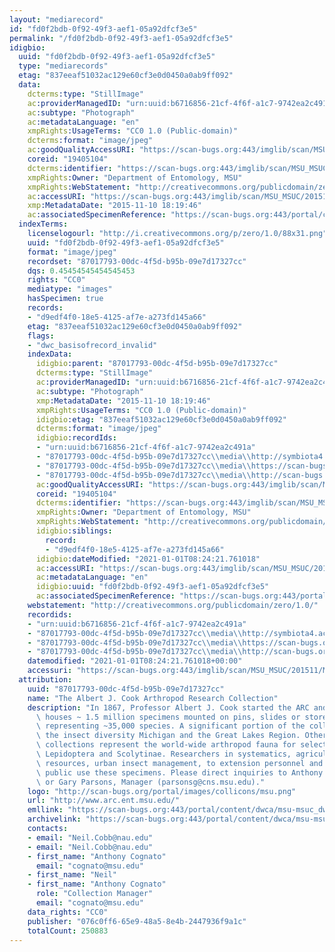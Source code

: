 ```yaml
---
layout: "mediarecord"
id: "fd0f2bdb-0f92-49f3-aef1-05a92dfcf3e5"
permalink: "/fd0f2bdb-0f92-49f3-aef1-05a92dfcf3e5"
idigbio:
  uuid: "fd0f2bdb-0f92-49f3-aef1-05a92dfcf3e5"
  type: "mediarecords"
  etag: "837eeaf51032ac129e60cf3e0d0450a0ab9ff092"
  data:
    dcterms:type: "StillImage"
    ac:providerManagedID: "urn:uuid:b6716856-21cf-4f6f-a1c7-9742ea2c491a"
    ac:subtype: "Photograph"
    ac:metadataLanguage: "en"
    xmpRights:UsageTerms: "CC0 1.0 (Public-domain)"
    dcterms:format: "image/jpeg"
    ac:goodQualityAccessURI: "https://scan-bugs.org:443/imglib/scan/MSU_MSUC/201511/MSUC20244_1447204786.jpg"
    coreid: "19405104"
    dcterms:identifier: "https://scan-bugs.org:443/imglib/scan/MSU_MSUC/201511/MSUC20244_1447204786.jpg"
    xmpRights:Owner: "Department of Entomology, MSU"
    xmpRights:WebStatement: "http://creativecommons.org/publicdomain/zero/1.0/"
    ac:accessURI: "https://scan-bugs.org:443/imglib/scan/MSU_MSUC/201511/MSUC20244_1447204786.jpg"
    xmp:MetadataDate: "2015-11-10 18:19:46"
    ac:associatedSpecimenReference: "https://scan-bugs.org:443/portal/collections/individual/index.php?occid=19405104"
  indexTerms:
    licenselogourl: "http://i.creativecommons.org/p/zero/1.0/88x31.png"
    uuid: "fd0f2bdb-0f92-49f3-aef1-05a92dfcf3e5"
    format: "image/jpeg"
    recordset: "87017793-00dc-4f5d-b95b-09e7d17327cc"
    dqs: 0.45454545454545453
    rights: "CC0"
    mediatype: "images"
    hasSpecimen: true
    records:
    - "d9edf4f0-18e5-4125-af7e-a273fd145a66"
    etag: "837eeaf51032ac129e60cf3e0d0450a0ab9ff092"
    flags:
    - "dwc_basisofrecord_invalid"
    indexData:
      idigbio:parent: "87017793-00dc-4f5d-b95b-09e7d17327cc"
      dcterms:type: "StillImage"
      ac:providerManagedID: "urn:uuid:b6716856-21cf-4f6f-a1c7-9742ea2c491a"
      ac:subtype: "Photograph"
      xmp:MetadataDate: "2015-11-10 18:19:46"
      xmpRights:UsageTerms: "CC0 1.0 (Public-domain)"
      idigbio:etag: "837eeaf51032ac129e60cf3e0d0450a0ab9ff092"
      dcterms:format: "image/jpeg"
      idigbio:recordIds:
      - "urn:uuid:b6716856-21cf-4f6f-a1c7-9742ea2c491a"
      - "87017793-00dc-4f5d-b95b-09e7d17327cc\\media\\http://symbiota4.acis.ufl.edu/imglib/scan/msu_msuc/201511/msuc20244_1447204786.jpg"
      - "87017793-00dc-4f5d-b95b-09e7d17327cc\\media\\https://scan-bugs.org:443/imglib/scan/msu_msuc/201511/msuc20244_1447204786.jpg"
      - "87017793-00dc-4f5d-b95b-09e7d17327cc\\media\\http://scan-bugs.org/imglib/scan/msu_msuc/201511/msuc20244_1447204786.jpg"
      ac:goodQualityAccessURI: "https://scan-bugs.org:443/imglib/scan/MSU_MSUC/201511/MSUC20244_1447204786.jpg"
      coreid: "19405104"
      dcterms:identifier: "https://scan-bugs.org:443/imglib/scan/MSU_MSUC/201511/MSUC20244_1447204786.jpg"
      xmpRights:Owner: "Department of Entomology, MSU"
      xmpRights:WebStatement: "http://creativecommons.org/publicdomain/zero/1.0/"
      idigbio:siblings:
        record:
        - "d9edf4f0-18e5-4125-af7e-a273fd145a66"
      idigbio:dateModified: "2021-01-01T08:24:21.761018"
      ac:accessURI: "https://scan-bugs.org:443/imglib/scan/MSU_MSUC/201511/MSUC20244_1447204786.jpg"
      ac:metadataLanguage: "en"
      idigbio:uuid: "fd0f2bdb-0f92-49f3-aef1-05a92dfcf3e5"
      ac:associatedSpecimenReference: "https://scan-bugs.org:443/portal/collections/individual/index.php?occid=19405104"
    webstatement: "http://creativecommons.org/publicdomain/zero/1.0/"
    recordids:
    - "urn:uuid:b6716856-21cf-4f6f-a1c7-9742ea2c491a"
    - "87017793-00dc-4f5d-b95b-09e7d17327cc\\media\\http://symbiota4.acis.ufl.edu/imglib/scan/msu_msuc/201511/msuc20244_1447204786.jpg"
    - "87017793-00dc-4f5d-b95b-09e7d17327cc\\media\\https://scan-bugs.org:443/imglib/scan/msu_msuc/201511/msuc20244_1447204786.jpg"
    - "87017793-00dc-4f5d-b95b-09e7d17327cc\\media\\http://scan-bugs.org/imglib/scan/msu_msuc/201511/msuc20244_1447204786.jpg"
    datemodified: "2021-01-01T08:24:21.761018+00:00"
    accessuri: "https://scan-bugs.org:443/imglib/scan/MSU_MSUC/201511/MSUC20244_1447204786.jpg"
  attribution:
    uuid: "87017793-00dc-4f5d-b95b-09e7d17327cc"
    name: "The Albert J. Cook Arthropod Research Collection"
    description: "In 1867, Professor Albert J. Cook started the ARC and it currently\
      \ houses ~ 1.5 million specimens mounted on pins, slides or stored in alcohol\
      \ representing ~35,000 species. A significant portion of the collection represents\
      \ the insect diversity Michigan and the Great Lakes Region. Other significant\
      \ collections represent the world-wide arthropod fauna for select taxa, e.g.,\
      \ Lepidoptera and Scolytinae. Researchers in systematics, agriculture, natural\
      \ resources, urban insect management, to extension personnel and to the general\
      \ public use these specimens. Please direct inquiries to Anthony Cognato, Director\
      \ or Gary Parsons, Manager (parsonsg@cns.msu.edu)."
    logo: "http://scan-bugs.org/portal/images/collicons/msu.png"
    url: "http://www.arc.ent.msu.edu/"
    emllink: "https://scan-bugs.org:443/portal/content/dwca/msu-msuc_dwc-a.eml"
    archivelink: "https://scan-bugs.org:443/portal/content/dwca/msu-msuc_dwc-a.zip"
    contacts:
    - email: "Neil.Cobb@nau.edu"
    - email: "Neil.Cobb@nau.edu"
    - first_name: "Anthony Cognato"
      email: "cognato@msu.edu"
    - first_name: "Neil"
    - first_name: "Anthony Cognato"
      role: "Collection Manager"
      email: "cognato@msu.edu"
    data_rights: "CC0"
    publisher: "076c0ff6-65e9-48a5-8e4b-2447936f9a1c"
    totalCount: 250883
---
```

